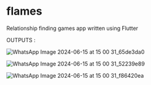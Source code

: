 # flames
Relationship finding games app written using Flutter

OUTPUTS :

![WhatsApp Image 2024-06-15 at 15 00 31_65de3da0](https://github.com/Praveenkumar344/flames/assets/90972479/9113e12d-d4e8-48da-b5ca-9cbe364a8e0c)

![WhatsApp Image 2024-06-15 at 15 00 31_52239e89](https://github.com/Praveenkumar344/flames/assets/90972479/b6767693-4530-4756-9ac2-d351e3381995)

![WhatsApp Image 2024-06-15 at 15 00 31_f86420ea](https://github.com/Praveenkumar344/flames/assets/90972479/380b3aa2-c02c-49b0-a240-a8b29e255052)

